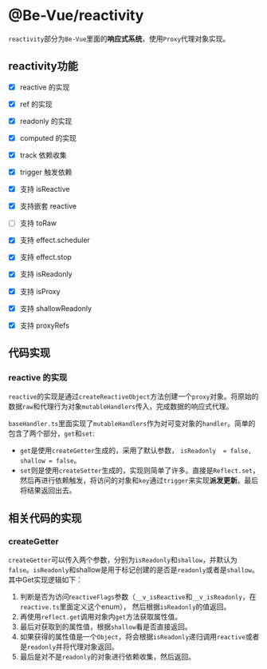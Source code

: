 # @Be-Vue/reactivity

`reactivity`部分为`Be-Vue`里面的**响应式系统**，使用`Proxy`代理对象实现。



## reactivity功能

- [x]  reactive 的实现
- [x]  ref 的实现
- [x]  readonly 的实现
- [x]  computed 的实现
- [x]  track 依赖收集
- [x]  trigger 触发依赖
- [x]  支持 isReactive
- [x]  支持嵌套 reactive
- [ ]  支持 toRaw
- [x]  支持 effect.scheduler
- [x]  支持 effect.stop
- [x]  支持 isReadonly
- [x]  支持 isProxy
- [x]  支持 shallowReadonly
- [x]  支持 proxyRefs



## 代码实现

### reactive 的实现

`reactive`的实现是通过`createReactiveObject`方法创建一个`proxy`对象。将原始的数据`raw`和代理行为对象`mutableHandlers`传入，完成数据的响应式代理。

`baseHandler.ts`里面实现了`mutableHandlers`作为对可变对象的`handler`。简单的包含了两个部分，`get`和`set`:

- `get`是使用`createGetter`生成的，采用了默认参数， `isReadonly  = false, shallow = false`。
- `set`则是使用`createSetter`生成的，实现则简单了许多。直接是`Reflect.set`，然后再进行依赖触发，将访问的对象和`key`通过`trigger`来实现**派发更新**。最后将结果返回出去。



## 相关代码的实现

### createGetter

`createGetter`可以传入两个参数，分别为`isReadonly`和`shallow`，并默认为`false`。`isReadonly`和shallow是用于标记创建的是否是`readonly`或者是`shallow`。 其中Get实现逻辑如下：

1. 判断是否为访问r`eactiveFlags`参数（`__v_isReactive`和`__v_isReadonly`，在`reactive.ts`里面定义这个enum）， 然后根据`isReadonly`的值返回。
2. 再使用`reflect.get`调用对象内`get`方法获取属性值。
3. 最后对获取到的属性值，根据`shallow`看是否直接返回。
4. 如果获得的属性值是一个`Object`，将会根据`isReadonly`递归调用`reactive`或者是`readonly`并将代理对象返回。
5. 最后是对不是`readonly`的对象进行依赖收集，然后返回。
